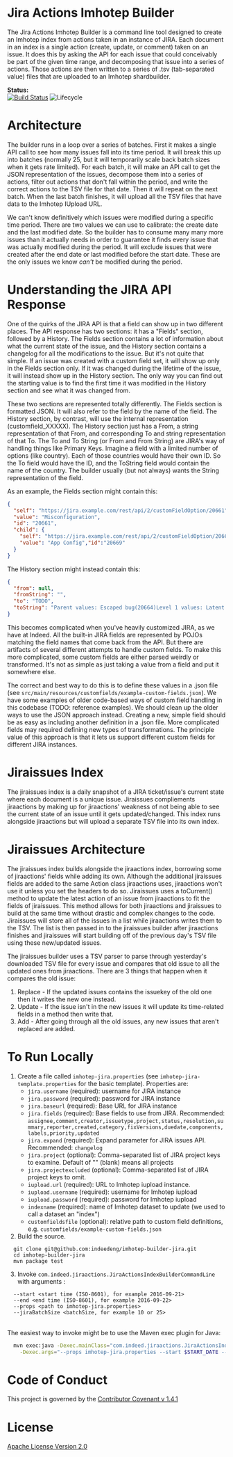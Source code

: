 # Jira Actions Imhotep Builder

The Jira Actions Imhotep Builder is a command line tool designed to create an Imhotep index from actions taken in an instance of JIRA.
Each document in an index is a single action (create, update, or comment) taken on an issue. It does this by asking the API for each issue
that could conceivably be part of the given time range, and decomposing that issue into a series of actions. Those actions are then written
to a series of .tsv (tab-separated value) files that are uploaded to an Imhotep shardbuilder.

**Status:**
<br>[![Build Status](https://travis-ci.org/indeedeng/imhotep-builder-jira.svg?branch=master)](https://travis-ci.org/indeedeng/imhotep-builder-jira)
![Lifecycle](https://img.shields.io/osslifecycle/indeedeng/imhotep-builder-jira.svg)

# Architecture
The builder runs in a loop over a series of batches. First it makes a single API call to see how many issues fall into its time
period. It will break this up into batches (normally 25, but it will temporarily scale back batch sizes when it gets rate limited). For each
batch, it will make an API call to get the JSON representation of the issues, decompose them into a series of actions, filter out actions
that don't fall within the period, and write the correct actions to the TSV file for that date. Then it will repeat on the next batch. When
the last batch finishes, it will upload all the TSV files that have data to the Imhotep IUpload URL.

We can't know definitively which issues were modified during a specific time period. There are two values we can use to calibrate: the
create date and the last modified date. So the builder has to consume many many more issues than it actually needs in order to guarantee it
finds every issue that was actually modified during the period. It will exclude issues that were created after the end date or last modified
before the start date. These are the only issues we know *can't* be modified during the period.

# Understanding the JIRA API Response
One of the quirks of the JIRA API is that a field can show up in two different places. The API response has two sections: it has a "Fields"
section, followed by a History. The Fields section contains a lot of information about what the current state of the issue, and the History
section contains a changelog for all the modifications to the issue. But it's not quite that simple. If an issue was created with a custom
field set, it will show up only in the Fields section only. If it was changed during the lifetime of the issue, it will instead show up in
the History section. The only way you can find out the starting value is to find the first time it was modified in the History section and
see what it was changed from.

These two sections are represented totally differently. The Fields section is formatted JSON. It will also refer to the field by the name
of the field. The History section, by contrast, will use the internal representation (customfield_XXXXX). The History section just has a From,
a string representation of that From, and corresponding To and string representation of that To. The To and To String (or From and From String)
are JIRA's way of handling things like Primary Keys. Imagine a field with a limited number of options (like country). Each of those countries
would have their own ID. So the To field would have the ID, and the ToString field would contain the name of the country. The builder usually (but not always) wants the String representation of the field.

As an example, the Fields section might contain this:
```json
{
  "self": "https://jira.example.com/rest/api/2/customFieldOption/20661",
  "value": "Misconfiguration",
  "id": "20661",
  "child": {
    "self": "https://jira.example.com/rest/api/2/customFieldOption/20669",
    "value": "App Config","id":"20669"
  }
}
```
The History section might instead contain this:
```json
{
  "from": null,
  "fromString": "",
  "to": "TODO",
  "toString": "Parent values: Escaped bug(20664)Level 1 values: Latent Code Issue(20681)"
}
```

This becomes complicated when you've heavily customized JIRA, as we have at Indeed. All the built-in JIRA fields are
represented by POJOs matching the field names that come back from the API. But there are artifacts of several
different attempts to handle custom fields. To make this more complicated, some custom fields are either parsed weirdly or transformed. It's
not as simple as just taking a value from a field and put it somewhere else.

The correct and best way to do this is to define these values in a .json file (see `src/main/resources/customfields/example-custom-fields.json`). We have some examples of older code-based ways of custom field handling in this codebase (TODO: reference examples). We should clean
up the older ways to use the JSON approach instead. Creating a new, simple field should be as easy as including another definition in a .json file.
More complicated fields may required defining new types of transformations. The principle value of this approach is that it lets us support
different custom fields for different JIRA instances.

# Jiraissues Index
The jiraissues index is a daily snapshot of a JIRA ticket/issue's current state where each document is a unique issue.
Jiraissues compliements jiraactions by making up for jiraactions' weakness of not being able to see the current state of an issue until it gets updated/changed.
This index runs alongside jiraactions but will upload a separate TSV file into its own index.

# Jiraissues Architecture
The jiraissues index builds alongside the jiraactions index, borrowing some of jiraactions' fields while adding its own. Although the additional jiraissues fields are added to the same Action class jiraactions uses, jiraactions won't use it unless you set the headers to do so. Jiraissues uses a toCurrent() method to update the latest action of an issue from jiraactions to fit the fields of jiraissues.
This method allows for both jiraactions and jiraissues to build at the same time without drastic and complex changes to the code.
Jiraissues will store all of the issues in a list while jiraactions writes them to the TSV. The list is then passed in to the jiraissues builder after jiraactions finishes and jiraissues will start building off of the previous day's TSV file using these new/updated issues.

The jiraissues builder uses a TSV parser to parse through yesterday's downloaded TSV file for every issue and compares that old issue to all the updated ones from jiraactions.
There are 3 things that happen when it compares the old issue:
1. Replace - If the updated issues contains the issuekey of the old one then it writes the new one instead.
2. Update - If the issue isn't in the new issues it will update its time-related fields in a method then write that.
3. Add - After going through all the old issues, any new issues that aren't replaced are added.

# To Run Locally
1. Create a file called `imhotep-jira.properties` (see `imhotep-jira-template.properties` for the basic template). Properties are:
    * `jira.username` (required): username for JIRA instance
    * `jira.password` (required): password for JIRA instance
    * `jira.baseurl` (required): Base URL for JIRA instance
    * `jira.fields` (required): Base fields to use from JIRA. Recommended: `assignee,comment,creator,issuetype,project,status,resolution,summary,reporter,created,category,fixVersions,duedate,components,labels,priority,updated`
    * `jira.expand` (required): Expand parameter for JIRA issues API. Recommended: `changelog`
    * `jira.project` (optional): Comma-separated list of JIRA project keys to examine. Default of "" (blank) means all projects
    * `jira.projectexcluded` (optional): Comma-separated list of JIRA project keys to omit.
    * `iupload.url` (required): URL to Imhotep iupload instance.
    * `iupload.username` (required): username for Imhotep iupload
    * `iupload.password` (required): password for Imhotep iupload
    * `indexname` (required): name of Imhotep dataset to update (we used to call a dataset an "index")
    * `customfieldsfile` (optional): relative path to custom field definitions, e.g. `customfields/example-custom-fields.json`
2. Build the source.
  ```
    git clone git@github.com:indeedeng/imhotep-builder-jira.git
    cd imhotep-builder-jira
    mvn package test
  ```
3. Invoke `com.indeed.jiraactions.JiraActionsIndexBuilderCommandLine` with arguments :
  ```
    --start <start time (ISO-8601), for example 2016-09-21>
    --end <end time (ISO-8601), for example 2016-09-22>
    --props <path to imhotep-jira.properties>
    --jiraBatchSize <batchSize, for example 10 or 25>
  ```
  <br>The easiest way to invoke might be to use the Maven exec plugin for Java:
  ```bash
    mvn exec:java -Dexec.mainClass="com.indeed.jiraactions.JiraActionsIndexBuilderCommandLine" \
      -Dexec.args="--props imhotep-jira.properties --start $START_DATE --end $END_DATE --jiraBatchSize=25"
  ```

# Code of Conduct
This project is governed by the [Contributor Covenant v 1.4.1](CODE_OF_CONDUCT.md)

# License
[Apache License Version 2.0](LICENSE)
